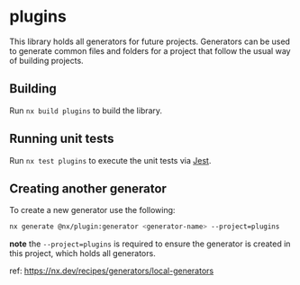# plugins

This library holds all generators for future projects. Generators can be used to
generate common files and folders for a project that follow the usual way of building projects.

## Building

Run `nx build plugins` to build the library.

## Running unit tests

Run `nx test plugins` to execute the unit tests via [Jest](https://jestjs.io).

## Creating another generator

To create a new generator use the following:

```bash
nx generate @nx/plugin:generator <generator-name> --project=plugins
```

**note** the `--project=plugins` is required to ensure the generator is created in this project, which holds
all generators.

ref: <https://nx.dev/recipes/generators/local-generators>
